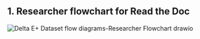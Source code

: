 ## **1. Researcher flowchart for Read the Doc**

![Delta E+ Dataset flow diagrams-Researcher Flowchart drawio](https://user-images.githubusercontent.com/121923771/225456085-07d44f61-79e7-48e5-a29e-cf3334f45c8e.png)